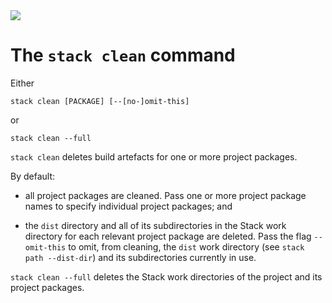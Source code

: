 <div class="hidden-warning"><a href="https://docs.haskellstack.org/"><img src="https://cdn.jsdelivr.net/gh/commercialhaskell/stack/doc/img/hidden-warning.svg"></a></div>

# The `stack clean` command

Either

~~~text
stack clean [PACKAGE] [--[no-]omit-this]
~~~

or

~~~text
stack clean --full
~~~

`stack clean` deletes build artefacts for one or more project packages.

By default:

* all project packages are cleaned. Pass one or more project package names to
  specify individual project packages; and

* the `dist` directory and all of its subdirectories in the Stack work directory
  for each relevant project package are deleted. Pass the flag `--omit-this` to
  omit, from cleaning, the `dist` work directory (see `stack path --dist-dir`)
  and its subdirectories currently in use.

`stack clean --full` deletes the Stack work directories of the project and its
project packages.
